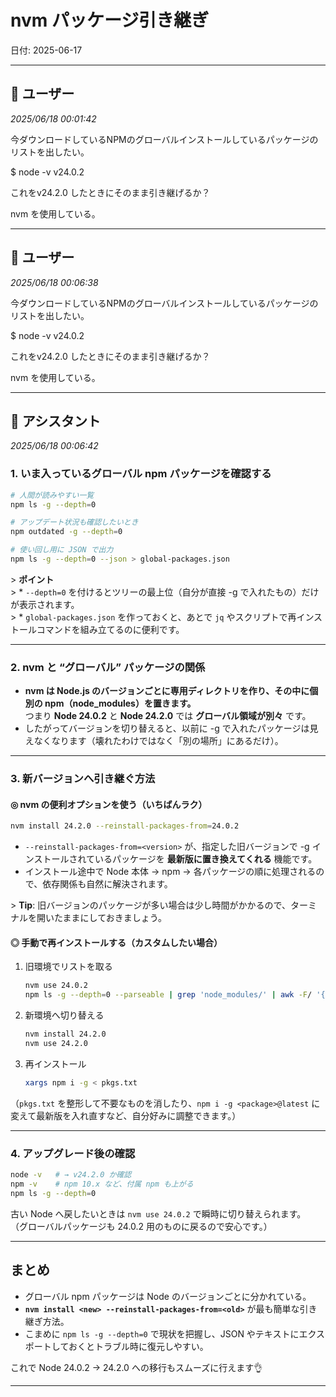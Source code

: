 # nvm パッケージ引き継ぎ

日付: 2025-06-17

---

## 👤 ユーザー
*2025/06/18 00:01:42*

今ダウンロードしているNPMのグローバルインストールしているパッケージのリストを出したい。 

$ node -v
v24.0.2

これをv24.2.0 したときにそのまま引き継げるか？


nvm を使用している。

---

## 👤 ユーザー
*2025/06/18 00:06:38*

今ダウンロードしているNPMのグローバルインストールしているパッケージのリストを出したい。 

$ node -v
v24.0.2

これをv24.2.0 したときにそのまま引き継げるか？


nvm を使用している。

---

## 🤖 アシスタント
*2025/06/18 00:06:42*

### 1. いま入っているグローバル npm パッケージを確認する

```bash
# 人間が読みやすい一覧
npm ls -g --depth=0

# アップデート状況も確認したいとき
npm outdated -g --depth=0

# 使い回し用に JSON で出力
npm ls -g --depth=0 --json > global-packages.json
```

&gt; **ポイント**  
&gt; * `--depth=0` を付けるとツリーの最上位（自分が直接 -g で入れたもの）だけが表示されます。  
&gt; * `global-packages.json` を作っておくと、あとで `jq` やスクリプトで再インストールコマンドを組み立てるのに便利です。

---

### 2. nvm と “グローバル” パッケージの関係

- **nvm は Node.js のバージョンごとに専用ディレクトリを作り、その中に個別の npm（node_modules）を置きます。**  
  つまり **Node 24.0.2** と **Node 24.2.0** では **グローバル領域が別々** です。  
- したがってバージョンを切り替えると、以前に -g で入れたパッケージは見えなくなります（壊れたわけではなく「別の場所」にあるだけ）。

---

### 3. 新バージョンへ引き継ぐ方法

#### ◎ nvm の便利オプションを使う（いちばんラク）

```bash
nvm install 24.2.0 --reinstall-packages-from=24.0.2
```

- `--reinstall-packages-from=<version>` が、指定した旧バージョンで -g インストールされているパッケージを **最新版に置き換えてくれる** 機能です。  
- インストール途中で Node 本体 → npm → 各パッケージの順に処理されるので、依存関係も自然に解決されます。  

&gt; **Tip**: 旧バージョンのパッケージが多い場合は少し時間がかかるので、ターミナルを開いたままにしておきましょう。

#### ◎ 手動で再インストールする（カスタムしたい場合）

1. 旧環境でリストを取る  
   ```bash
   nvm use 24.0.2
   npm ls -g --depth=0 --parseable | grep 'node_modules/' | awk -F/ '{print $NF}' > pkgs.txt
   ```

2. 新環境へ切り替える  
   ```bash
   nvm install 24.2.0
   nvm use 24.2.0
   ```

3. 再インストール  
   ```bash
   xargs npm i -g < pkgs.txt
   ```

（`pkgs.txt` を整形して不要なものを消したり、`npm i -g <package>@latest` に変えて最新版を入れ直すなど、自分好みに調整できます。）

---

### 4. アップグレード後の確認

```bash
node -v   # → v24.2.0 か確認
npm -v    # npm 10.x など、付属 npm も上がる
npm ls -g --depth=0
```

古い Node へ戻したいときは `nvm use 24.0.2` で瞬時に切り替えられます。  
（グローバルパッケージも 24.0.2 用のものに戻るので安心です。）

---

## まとめ

- グローバル npm パッケージは Node のバージョンごとに分かれている。  
- **`nvm install <new> --reinstall-packages-from=<old>`** が最も簡単な引き継ぎ方法。  
- こまめに `npm ls -g --depth=0` で現状を把握し、JSON やテキストにエクスポートしておくとトラブル時に復元しやすい。  

これで Node 24.0.2 → 24.2.0 への移行もスムーズに行えます👌

---
